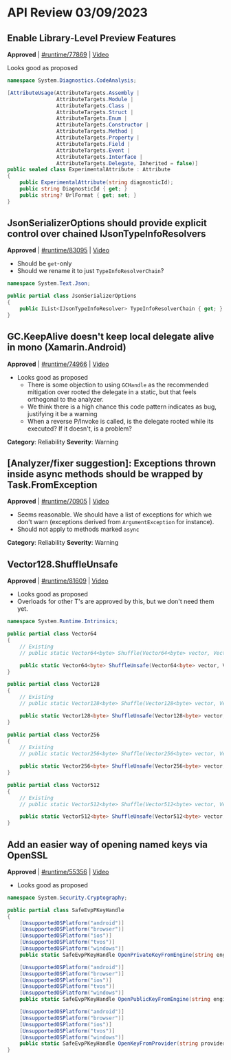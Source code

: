 # API Review 03/09/2023

## Enable Library-Level Preview Features

**Approved** | [#runtime/77869](https://github.com/dotnet/runtime/issues/77869#issuecomment-1462545293) | [Video](https://www.youtube.com/watch?v=-MBZGdnYPGA&t=0h0m0s)

Looks good as proposed

```C#
namespace System.Diagnostics.CodeAnalysis;

[AttributeUsage(AttributeTargets.Assembly |
                AttributeTargets.Module |
                AttributeTargets.Class |
                AttributeTargets.Struct |
                AttributeTargets.Enum |
                AttributeTargets.Constructor |
                AttributeTargets.Method |
                AttributeTargets.Property |
                AttributeTargets.Field |
                AttributeTargets.Event |
                AttributeTargets.Interface |
                AttributeTargets.Delegate, Inherited = false)]
public sealed class ExperimentalAttribute : Attribute
{
    public ExperimentalAttribute(string diagnosticId);
    public string DiagnosticId { get; }
    public string? UrlFormat { get; set; }
}
```
## JsonSerializerOptions should provide explicit control over chained IJsonTypeInfoResolvers

**Approved** | [#runtime/83095](https://github.com/dotnet/runtime/issues/83095#issuecomment-1462577506) | [Video](https://www.youtube.com/watch?v=-MBZGdnYPGA&t=0h8m43s)

* Should be `get`-only
* Should we rename it to just `TypeInfoResolverChain`?

```C#
namespace System.Text.Json;

public partial class JsonSerializerOptions
{
    public IList<IJsonTypeInfoResolver> TypeInfoResolverChain { get; }
}
```
## GC.KeepAlive doesn't keep local delegate alive in mono (Xamarin.Android)

**Approved** | [#runtime/74966](https://github.com/dotnet/runtime/issues/74966#issuecomment-1462616973) | [Video](https://www.youtube.com/watch?v=-MBZGdnYPGA&t=0h36m46s)

* Looks good as proposed
    - There is some objection to using `GCHandle` as the recommended mitigation over rooted the delegate in a static, but that feels orthogonal to the analyzer.
    - We think there is a high chance this code pattern indicates as bug, justifying it be a warning
    - When a reverse P/Invoke is called, is the delegate rooted while its executed? If it doesn't, is a problem?

**Category**: Reliability
**Severity**: Warning

## [Analyzer/fixer suggestion]: Exceptions thrown inside async methods should be wrapped by Task.FromException

**Approved** | [#runtime/70905](https://github.com/dotnet/runtime/issues/70905#issuecomment-1462664035) | [Video](https://www.youtube.com/watch?v=-MBZGdnYPGA&t=1h2m11s)

* Seems reasonable. We should have a list of exceptions for which we don't warn (exceptions derived from `ArgumentException` for instance).
* Should not apply to methods marked `async`

**Category**: Reliability
**Severity**: Warning
## Vector128.ShuffleUnsafe

**Approved** | [#runtime/81609](https://github.com/dotnet/runtime/issues/81609#issuecomment-1462683236) | [Video](https://www.youtube.com/watch?v=-MBZGdnYPGA&t=1h32m15s)

* Looks good as proposed
* Overloads for other T's are approved by this, but we don't need them yet.

```C#
namespace System.Runtime.Intrinsics;

public partial class Vector64
{
    // Existing
    // public static Vector64<byte> Shuffle(Vector64<byte> vector, Vector64<byte> indices);

    public static Vector64<byte> ShuffleUnsafe(Vector64<byte> vector, Vector64<byte> indices);
}

public partial class Vector128
{
    // Existing
    // public static Vector128<byte> Shuffle(Vector128<byte> vector, Vector128<byte> indices);

    public static Vector128<byte> ShuffleUnsafe(Vector128<byte> vector, Vector128<byte> indices);
}

public partial class Vector256
{
    // Existing
    // public static Vector256<byte> Shuffle(Vector256<byte> vector, Vector256<byte> indices);

    public static Vector256<byte> ShuffleUnsafe(Vector256<byte> vector, Vector256<byte> indices);
}

public partial class Vector512
{
    // Existing
    // public static Vector512<byte> Shuffle(Vector512<byte> vector, Vector512<byte> indices);

    public static Vector512<byte> ShuffleUnsafe(Vector512<byte> vector, Vector512<byte> indices);
}
```
## Add an easier way of opening named keys via OpenSSL

**Approved** | [#runtime/55356](https://github.com/dotnet/runtime/issues/55356#issuecomment-1462696374) | [Video](https://www.youtube.com/watch?v=-MBZGdnYPGA&t=1h49m5s)

* Looks good as proposed

```C#
namespace System.Security.Cryptography;

public partial class SafeEvpPKeyHandle
{
    [UnsupportedOSPlatform("android")]
    [UnsupportedOSPlatform("browser")]
    [UnsupportedOSPlatform("ios")]
    [UnsupportedOSPlatform("tvos")]
    [UnsupportedOSPlatform("windows")]
    public static SafeEvpPKeyHandle OpenPrivateKeyFromEngine(string engineName, string keyId);

    [UnsupportedOSPlatform("android")]
    [UnsupportedOSPlatform("browser")]
    [UnsupportedOSPlatform("ios")]
    [UnsupportedOSPlatform("tvos")]
    [UnsupportedOSPlatform("windows")]
    public static SafeEvpPKeyHandle OpenPublicKeyFromEngine(string engineName, string keyId);

    [UnsupportedOSPlatform("android")]
    [UnsupportedOSPlatform("browser")]
    [UnsupportedOSPlatform("ios")]
    [UnsupportedOSPlatform("tvos")]
    [UnsupportedOSPlatform("windows")]
    public static SafeEvpPKeyHandle OpenKeyFromProvider(string providerName, string keyUri);
}
```
